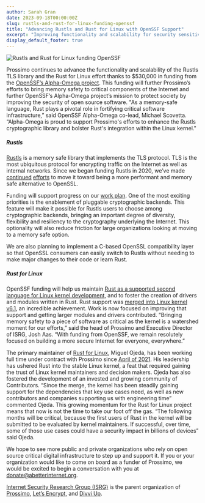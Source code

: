 ```yaml
---
author: Sarah Gran
date: 2023-09-18T00:00:00Z
slug: rustls-and-rust-for-linux-funding-openssf
title: "Advancing Rustls and Rust for Linux with OpenSSF Support"
excerpt: "Improving functionality and scalability for security sensitive Open Source software."
display_default_footer: true
---
```


![Rustls and Rust for Linux funding OpenSSF](/images/OpenSSF-Blog-Post-Cover.png)

Prossimo continues to advance the functionality and scalability of the Rustls TLS library and the Rust for Linux effort thanks to $530,000 in funding from the [OpenSSF’s Alpha-Omega project](https://alpha-omega.dev/). This funding will further Prossimo’s efforts to bring memory safety to critical components of the Internet and further OpenSSF’s Alpha-Omega project’s mission to protect society by improving the security of open source software. "As a memory-safe language, Rust plays a pivotal role in fortifying critical software infrastructure,” said OpenSSF Alpha-Omega co-lead, Michael Scovetta. “Alpha-Omega is proud to support Prossimo's efforts to enhance the Rustls cryptographic library and bolster Rust's integration within the Linux kernel."

##### Rustls

[Rustls](https://www.memorysafety.org/initiative/rustls/) is a memory safe library that implements the TLS protocol. TLS is the most ubiquitous protocol for encrypting traffic on the Internet as well as internal networks. Since we began funding Rustls in 2020, we’ve made [continued](https://www.memorysafety.org/blog/preparing-rustls-for-wider-adoption/) [efforts](https://www.memorysafety.org/blog/rustls-new-features/) to move it toward being a more performant and memory safe alternative to OpenSSL.

Funding will support progress on our [work plan](https://www.memorysafety.org/initiative/rustls/rustls-work-plan/). One of the most exciting priorities is the enablement of pluggable cryptographic backends. This feature will make it possible for Rustls users to choose among cryptographic backends, bringing an important degree of diversity, flexibility and resiliency to the cryptography underlying the Internet. This optionality will also reduce friction for large organizations looking at moving to a memory safe option.

We are also planning to implement a C-based OpenSSL compatibility layer so that OpenSSL consumers can easily switch to Rustls without needing to make major changes to their code or learn Rust.

##### Rust for Linux

OpenSSF funding will help us maintain [Rust as a supported second language for Linux kernel development](https://www.memorysafety.org/initiative/linux-kernel/), and to foster the creation of drivers and modules written in Rust. Rust support was [merged into Linux kernel v6.1](https://www.memorysafety.org/blog/rust-in-linux-just-the-beginning/), an incredible achievement. Work is now focused on improving that support and getting larger modules and drivers contributed. “Bringing memory safety to a piece of software as critical as the kernel is a watershed moment for our efforts,” said the head of Prossimo and Executive Director of ISRG, Josh Aas. “With funding from OpenSSF, we remain resolutely focused on building a more secure Internet for everyone, everywhere.”

The primary maintainer of [Rust for Linux](https://rust-for-linux.com/), Miguel Ojeda, has been working full time under contract with Prossimo since [April of 2021](https://www.memorysafety.org/blog/supporting-miguel-ojeda-rust-in-linux/). His leadership has ushered Rust into the stable Linux kernel, a feat that required gaining the trust of Linux kernel maintainers and decision makers. Ojeda has also fostered the development of an invested and growing community of Contributors. “Since the merge, the kernel has been steadily gaining support for the dependencies that key use cases need, as well as new contributors and companies supporting us with engineering time” commented Ojeda. This growing  momentum for the Rust for Linux project means that now is not the time to take our foot off the gas. “The following months will be critical, because the first users of Rust in the kernel will be submitted to be evaluated by kernel maintainers. If successful, over time, some of those use cases could have a security impact in billions of devices” said Ojeda.

We hope to see more public and private organizations who rely on open source critical digital infrastructure to step up and support it. If you or your organization would like to come on board as a funder of Prossimo, we would be excited to begin a conversation with you at <donate@abetterinternet.org>.

[Internet Security Research Group (ISRG)](https://abetterinternet.org) is the parent organization of [Prossimo](http://memorysafety.org), [Let’s Encrypt](http://letsencrypt.org), and [Divvi Up](http://divviup.org).